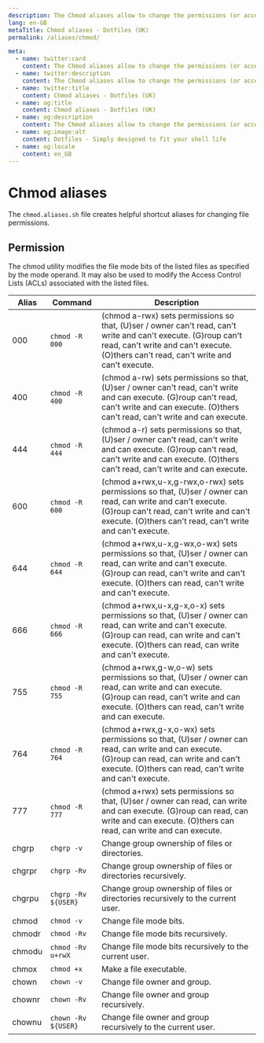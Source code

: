 ```yaml
---
description: The Chmod aliases allow to change the permissions (or access mode) of a file or directory.
lang: en-GB
metaTitle: Chmod aliases - Dotfiles (UK)
permalink: /aliases/chmod/

meta:
  - name: twitter:card
    content: The Chmod aliases allow to change the permissions (or access mode) of a file or directory.
  - name: twitter:description
    content: The Chmod aliases allow to change the permissions (or access mode) of a file or directory.
  - name: twitter:title
    content: Chmod aliases - Dotfiles (UK)
  - name: og:title
    content: Chmod aliases - Dotfiles (UK)
  - name: og:description
    content: The Chmod aliases allow to change the permissions (or access mode) of a file or directory.
  - name: og:image:alt
    content: Dotfiles - Simply designed to fit your shell life
  - name: og:locale
    content: en_GB
---
```


# Chmod aliases

The `chmod.aliases.sh` file creates helpful shortcut aliases for changing
file permissions.

## Permission

The chmod utility modifies the file mode bits of the listed files as specified
by the mode operand. It may also be used to modify the Access Control Lists
(ACLs) associated with the listed files.

| Alias  | Command             | Description                                                                                                                                                                                                          |
| ------ | ------------------- | -------------------------------------------------------------------------------------------------------------------------------------------------------------------------------------------------------------------- |
| 000    | `chmod -R 000`      | (chmod a-rwx) sets permissions so that, (U)ser / owner can't read, can't write and can't execute. (G)roup can't read, can't write and can't execute. (O)thers can't read, can't write and can't execute.             |
| 400    | `chmod -R 400`      | (chmod a-rw) sets permissions so that, (U)ser / owner can't read, can't write and can execute. (G)roup can't read, can't write and can execute. (O)thers can't read, can't write and can execute.                    |
| 444    | `chmod -R 444`      | (chmod a-r) sets permissions so that, (U)ser / owner can't read, can't write and can execute. (G)roup can't read, can't write and can execute. (O)thers can't read, can't write and can execute.                     |
| 600    | `chmod -R 600`      | (chmod a+rwx,u-x,g-rwx,o-rwx) sets permissions so that, (U)ser / owner can read, can write and can't execute. (G)roup can't read, can't write and can't execute. (O)thers can't read, can't write and can't execute. |
| 644    | `chmod -R 644`      | (chmod a+rwx,u-x,g-wx,o-wx) sets permissions so that, (U)ser / owner can read, can write and can't execute. (G)roup can read, can't write and can't execute. (O)thers can read, can't write and can't execute.       |
| 666    | `chmod -R 666`      | (chmod a+rwx,u-x,g-x,o-x) sets permissions so that, (U)ser / owner can read, can write and can't execute. (G)roup can read, can write and can't execute. (O)thers can read, can write and can't execute.             |
| 755    | `chmod -R 755`      | (chmod a+rwx,g-w,o-w) sets permissions so that, (U)ser / owner can read, can write and can execute. (G)roup can read, can't write and can execute. (O)thers can read, can't write and can execute.                   |
| 764    | `chmod -R 764`      | (chmod a+rwx,g-x,o-wx) sets permissions so that, (U)ser / owner can read, can write and can execute. (G)roup can read, can write and can't execute. (O)thers can read, can't write and can't execute.                |
| 777    | `chmod -R 777`      | (chmod a+rwx) sets permissions so that, (U)ser / owner can read, can write and can execute. (G)roup can read, can write and can execute. (O)thers can read, can write and can execute.                               |
| chgrp  | `chgrp -v`          | Change group ownership of files or directories.                                                                                                                                                                      |
| chgrpr | `chgrp -Rv`         | Change group ownership of files or directories recursively.                                                                                                                                                          |
| chgrpu | `chgrp -Rv ${USER}` | Change group ownership of files or directories recursively to the current user.                                                                                                                                      |
| chmod  | `chmod -v`          | Change file mode bits.                                                                                                                                                                                               |
| chmodr | `chmod -Rv`         | Change file mode bits recursively.                                                                                                                                                                                   |
| chmodu | `chmod -Rv u+rwX`   | Change file mode bits recursively to the current user.                                                                                                                                                               |
| chmox  | `chmod +x`          | Make a file executable.                                                                                                                                                                                              |
| chown  | `chown -v`          | Change file owner and group.                                                                                                                                                                                         |
| chownr | `chown -Rv`         | Change file owner and group recursively.                                                                                                                                                                             |
| chownu | `chown -Rv ${USER}` | Change file owner and group recursively to the current user.                                                                                                                                                         |
